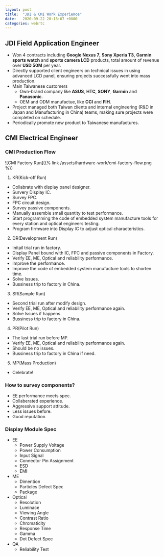 ```yaml
---
layout: post
title:  "JDI & CMI Work Experience"
date:   2020-09-22 20:13:07 +0800
categories: webrtc
---
```



## JDI Field Application Engineer
* Won 4 contracts including **Google Nexus 7**, **Sony Xperia T3**, **Garmin sports watch** and **sports camera LCD** products, total amount of revenue over **USD 50M** per year.
* Directly supported client engineers on technical issues in using advanced LCD panel, ensuring projects successfully went into mass production.
* Main Taiwanese customers
    * Own-brand company like **ASUS**, **HTC**, **SONY**, **Garmin** and **Panasonic**.
    * OEM and ODM manufactue, like **CCI** and **FIH**.
* Project managed both Taiwan clients and internal engineering (R&D in Japan and Manufacturing in China) teams, making sure projects were completed on schedule.
* Periodically promote new product to Taiwanese manufactures.


## CMI Electrical Engineer

### CMI Production Flow

![CMI Factory Run]({% link /assets/hardware-work/cmi-factory-flow.png %})


1. KR(Kick-off Run)
  * Collabrate with display panel designer.
  * Survery Display IC.
  * Survey FPC.
  * FPC circuit design.
  * Survey passive components.
  * Manually assemble small quantity to test performance.
  * Start programming the code of embedded system manufacture tools for every station and optical engineers testing.
  * Program firmware into Display IC to adjust optical characteristics.
2. DR(Development Run)
  * Initail trial run in factory.
  * Display Panel bound with IC, FPC and passive components in Factory.
  * Verify EE, ME, Optical and reliability performance.
  * Improve the performance.
  * Improve the code of embedded system manufacture tools to shorten time.
  * Solve Issues.
  * Bussiness trip to factory in China.
3. SR(Sample Run)
  * Second trial run after modify design.
  * Verify EE, ME, Optical and reliability performance again.
  * Solve Issues if happens.
  * Bussiness trip to factory in China.
4. PR(Pilot Run)
  * The last trial run before MP.
  * Verify EE, ME, Optical and reliability performance again.
  * Should be no issues.
  * Bussiness trip to factory in China if need.
5. MP(Mass Production)
  * Celebrate!

### How to survey components?
  * EE performance meets spec.
  * Collaberated experience.
  * Aggressive support attitude.
  * Less issues before.
  * Good reputation.


### Display Module Spec
  * EE
    * Power Supply Voltage
    * Power Consumption
    * Input Signal
    * Connector Pin Assignment
    * ESD
    * EMI
  * ME
    * Dimention
    * Particles Defect Spec
    * Package
  * Optical
    * Resolution
    * Luminace
    * Viewing Angle
    * Contrast Ratio
    * Chromaticity
    * Response Time
    * Gamma
    * Dot Defect Spec
  * QA
    * Reliability Test







